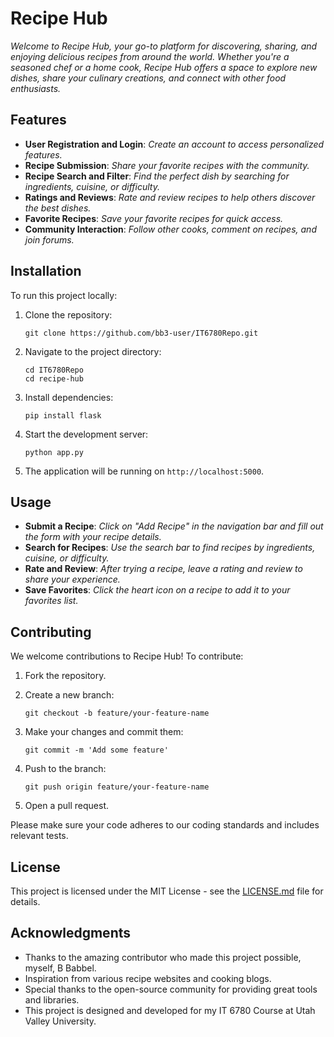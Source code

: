 # Recipe Hub

*Welcome to Recipe Hub, your go-to platform for discovering, sharing, and enjoying delicious recipes from around the world. Whether you're a seasoned chef or a home cook, Recipe Hub offers a space to explore new dishes, share your culinary creations, and connect with other food enthusiasts.*

## Features

- **User Registration and Login**: *Create an account to access personalized features.*
- **Recipe Submission**: *Share your favorite recipes with the community.*
- **Recipe Search and Filter**: *Find the perfect dish by searching for ingredients, cuisine, or difficulty.*
- **Ratings and Reviews**: *Rate and review recipes to help others discover the best dishes.*
- **Favorite Recipes**: *Save your favorite recipes for quick access.*
- **Community Interaction**: *Follow other cooks, comment on recipes, and join forums.*

## Installation

To run this project locally:

1. Clone the repository:

    ```
    git clone https://github.com/bb3-user/IT6780Repo.git
    ```
2. Navigate to the project directory:

    ```
    cd IT6780Repo
    cd recipe-hub
    ```
3. Install dependencies:

    ```
    pip install flask
    ```
4. Start the development server:

    ```
    python app.py
    ```
5. The application will be running on `http://localhost:5000`.

## Usage

- **Submit a Recipe**: *Click on "Add Recipe" in the navigation bar and fill out the form with your recipe details.*
- **Search for Recipes**: *Use the search bar to find recipes by ingredients, cuisine, or difficulty.*
- **Rate and Review**: *After trying a recipe, leave a rating and review to share your experience.*
- **Save Favorites**: *Click the heart icon on a recipe to add it to your favorites list.*

## Contributing

We welcome contributions to Recipe Hub! To contribute:

1. Fork the repository.
2. Create a new branch:

    ```
    git checkout -b feature/your-feature-name
    ```
3. Make your changes and commit them:

    ```
    git commit -m 'Add some feature'
    ```
4. Push to the branch:

    ```
    git push origin feature/your-feature-name
    ```
5. Open a pull request.

Please make sure your code adheres to our coding standards and includes relevant tests.

## License

This project is licensed under the MIT License - see the [LICENSE.md](LICENSE.md) file for details.

## Acknowledgments

- Thanks to the amazing contributor who made this project possible, myself, B Babbel.
- Inspiration from various recipe websites and cooking blogs.
- Special thanks to the open-source community for providing great tools and libraries.
- This project is designed and developed for my IT 6780 Course at Utah Valley University.
